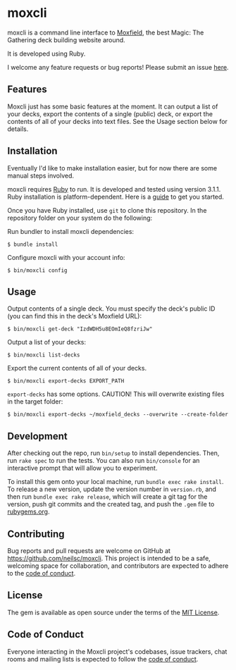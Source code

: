 # moxcli

moxcli is a command line interface to [Moxfield](https://www.moxfield.com), the best Magic: The Gathering deck building website around.

It is developed using Ruby.

I welcome any feature requests or bug reports! Please submit an issue [here](https://github.com/NeilsC/moxcli/issues).

## Features

Moxcli just has some basic features at the moment. It can output a list of your decks, export the contents of a single (public) deck, or export the contents of all of your decks into text files. See the Usage section below for details.

## Installation

Eventually I'd like to make installation easier, but for now there are some manual steps involved.

moxcli requires [Ruby](https://www.ruby-lang.org/en/) to run. It is developed and tested using version 3.1.1. Ruby installation is platform-dependent. Here is a [guide](https://www.ruby-lang.org/en/documentation/installation/) to get you started.

Once you have Ruby installed, use `git` to clone this repository. In the repository folder on your system do the following:

Run bundler to install moxcli dependencies:

    $ bundle install

Configure moxcli with your account info:

    $ bin/moxcli config

## Usage

Output contents of a single deck. You must specify the deck's public ID (you can find this in the deck's Moxfield URL):

    $ bin/moxcli get-deck "IzdWDH5u8EOmIeQ8fzriJw"

Output a list of your decks:

    $ bin/moxcli list-decks

Export the current contents of all of your decks.

    $ bin/moxcli export-decks EXPORT_PATH

`export-decks` has some options. CAUTION! This will overwrite existing files in the target folder:

    $ bin/moxcli export-decks ~/moxfield_decks --overwrite --create-folder

## Development

After checking out the repo, run `bin/setup` to install dependencies. Then, run `rake spec` to run the tests. You can also run `bin/console` for an interactive prompt that will allow you to experiment.

To install this gem onto your local machine, run `bundle exec rake install`. To release a new version, update the version number in `version.rb`, and then run `bundle exec rake release`, which will create a git tag for the version, push git commits and the created tag, and push the `.gem` file to [rubygems.org](https://rubygems.org).

## Contributing

Bug reports and pull requests are welcome on GitHub at https://github.com/neilsc/moxcli. This project is intended to be a safe, welcoming space for collaboration, and contributors are expected to adhere to the [code of conduct](https://github.com/neilsc/moxcli/blob/master/CODE_OF_CONDUCT.md).

## License

The gem is available as open source under the terms of the [MIT License](https://opensource.org/licenses/MIT).

## Code of Conduct

Everyone interacting in the Moxcli project's codebases, issue trackers, chat rooms and mailing lists is expected to follow the [code of conduct](https://github.com/neilsc/moxcli/blob/master/CODE_OF_CONDUCT.md).
